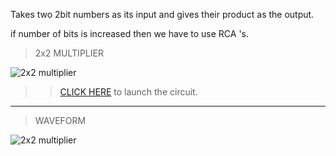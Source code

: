 Takes two 2bit numbers as its input and gives their product as the output.


if number of bits is increased then we have to use RCA 's.

>2x2 MULTIPLIER

![2x2 multiplier](https://user-images.githubusercontent.com/123290522/235298525-744e0ab0-09fa-43ce-ae6e-d4ff1db03336.jpeg)

>>[CLICK HERE](https://circuitverse.org/simulator/edit/2x2-multiplier-b4aff53e-f409-4572-9ab6-a99a3cb9fb6f) to launch the circuit.

------
>WAVEFORM

![2x2 multiplier](https://user-images.githubusercontent.com/123290522/230730865-1766b783-69d7-41ad-b7a5-6f1587dfb44b.png)
